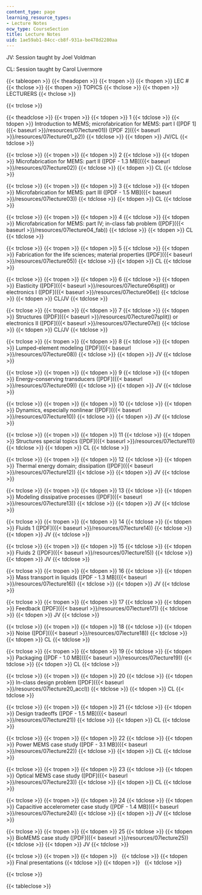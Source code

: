 ```yaml
---
content_type: page
learning_resource_types:
- Lecture Notes
ocw_type: CourseSection
title: Lecture Notes
uid: 1ae59ab1-84cc-cb8f-931a-be478d2280aa
---
```


JV: Session taught by Joel Voldman

CL: Session taught by Carol Livermore

{{< tableopen >}}
{{< theadopen >}}
{{< tropen >}}
{{< thopen >}}
LEC #
{{< thclose >}}
{{< thopen >}}
TOPICS
{{< thclose >}}
{{< thopen >}}
LECTURERS
{{< thclose >}}

{{< trclose >}}

{{< theadclose >}}
{{< tropen >}}
{{< tdopen >}}
1
{{< tdclose >}}
{{< tdopen >}}
Introduction to MEMS; microfabrication for MEMS: part I ([PDF 1]({{< baseurl >}}/resources/07lecture01)) ([PDF 2]({{< baseurl >}}/resources/07lecture01_p2))
{{< tdclose >}}
{{< tdopen >}}
JV/CL
{{< tdclose >}}

{{< trclose >}}
{{< tropen >}}
{{< tdopen >}}
2
{{< tdclose >}}
{{< tdopen >}}
Microfabrication for MEMS: part II ([PDF - 1.3 MB]({{< baseurl >}}/resources/07lecture02))
{{< tdclose >}}
{{< tdopen >}}
CL
{{< tdclose >}}

{{< trclose >}}
{{< tropen >}}
{{< tdopen >}}
3
{{< tdclose >}}
{{< tdopen >}}
Microfabrication for MEMS: part III ([PDF - 1.5 MB]({{< baseurl >}}/resources/07lecture03))
{{< tdclose >}}
{{< tdopen >}}
CL
{{< tdclose >}}

{{< trclose >}}
{{< tropen >}}
{{< tdopen >}}
4
{{< tdclose >}}
{{< tdopen >}}
Microfabrication for MEMS: part IV; in-class fab problem ([PDF]({{< baseurl >}}/resources/07lecture04_fab))
{{< tdclose >}}
{{< tdopen >}}
CL
{{< tdclose >}}

{{< trclose >}}
{{< tropen >}}
{{< tdopen >}}
5
{{< tdclose >}}
{{< tdopen >}}
Fabrication for the life sciences; material properties ([PDF]({{< baseurl >}}/resources/07lecture05))
{{< tdclose >}}
{{< tdopen >}}
CL
{{< tdclose >}}

{{< trclose >}}
{{< tropen >}}
{{< tdopen >}}
6
{{< tdclose >}}
{{< tdopen >}}
Elasticity ([PDF]({{< baseurl >}}/resources/07lecture06split)) or electronics I ([PDF]({{< baseurl >}}/resources/07lecture06e))
{{< tdclose >}}
{{< tdopen >}}
CL/JV
{{< tdclose >}}

{{< trclose >}}
{{< tropen >}}
{{< tdopen >}}
7
{{< tdclose >}}
{{< tdopen >}}
Structures ([PDF]({{< baseurl >}}/resources/07lecture07split)) or electronics II ([PDF]({{< baseurl >}}/resources/07lecture07e))
{{< tdclose >}}
{{< tdopen >}}
CL/JV
{{< tdclose >}}

{{< trclose >}}
{{< tropen >}}
{{< tdopen >}}
8
{{< tdclose >}}
{{< tdopen >}}
Lumped-element modeling ([PDF]({{< baseurl >}}/resources/07lecture08))
{{< tdclose >}}
{{< tdopen >}}
JV
{{< tdclose >}}

{{< trclose >}}
{{< tropen >}}
{{< tdopen >}}
9
{{< tdclose >}}
{{< tdopen >}}
Energy-conserving transducers ([PDF]({{< baseurl >}}/resources/07lecture09))
{{< tdclose >}}
{{< tdopen >}}
JV
{{< tdclose >}}

{{< trclose >}}
{{< tropen >}}
{{< tdopen >}}
10
{{< tdclose >}}
{{< tdopen >}}
Dynamics, especially nonlinear ([PDF]({{< baseurl >}}/resources/07lecture10))
{{< tdclose >}}
{{< tdopen >}}
JV
{{< tdclose >}}

{{< trclose >}}
{{< tropen >}}
{{< tdopen >}}
11
{{< tdclose >}}
{{< tdopen >}}
Structures special topics ([PDF]({{< baseurl >}}/resources/07lecture11))
{{< tdclose >}}
{{< tdopen >}}
CL
{{< tdclose >}}

{{< trclose >}}
{{< tropen >}}
{{< tdopen >}}
12
{{< tdclose >}}
{{< tdopen >}}
Thermal energy domain; dissipation ([PDF]({{< baseurl >}}/resources/07lecture12))
{{< tdclose >}}
{{< tdopen >}}
JV
{{< tdclose >}}

{{< trclose >}}
{{< tropen >}}
{{< tdopen >}}
13
{{< tdclose >}}
{{< tdopen >}}
Modeling dissipative processes ([PDF]({{< baseurl >}}/resources/07lecture13))
{{< tdclose >}}
{{< tdopen >}}
JV
{{< tdclose >}}

{{< trclose >}}
{{< tropen >}}
{{< tdopen >}}
14
{{< tdclose >}}
{{< tdopen >}}
Fluids 1 ([PDF]({{< baseurl >}}/resources/07lecture14))
{{< tdclose >}}
{{< tdopen >}}
JV
{{< tdclose >}}

{{< trclose >}}
{{< tropen >}}
{{< tdopen >}}
15
{{< tdclose >}}
{{< tdopen >}}
Fluids 2 ([PDF]({{< baseurl >}}/resources/07lecture15))
{{< tdclose >}}
{{< tdopen >}}
JV
{{< tdclose >}}

{{< trclose >}}
{{< tropen >}}
{{< tdopen >}}
16
{{< tdclose >}}
{{< tdopen >}}
Mass transport in liquids ([PDF - 1.3 MB]({{< baseurl >}}/resources/07lecture16))
{{< tdclose >}}
{{< tdopen >}}
JV
{{< tdclose >}}

{{< trclose >}}
{{< tropen >}}
{{< tdopen >}}
17
{{< tdclose >}}
{{< tdopen >}}
Feedback ([PDF]({{< baseurl >}}/resources/07lecture17))
{{< tdclose >}}
{{< tdopen >}}
JV
{{< tdclose >}}

{{< trclose >}}
{{< tropen >}}
{{< tdopen >}}
18
{{< tdclose >}}
{{< tdopen >}}
Noise ([PDF]({{< baseurl >}}/resources/07lecture18))
{{< tdclose >}}
{{< tdopen >}}
CL
{{< tdclose >}}

{{< trclose >}}
{{< tropen >}}
{{< tdopen >}}
19
{{< tdclose >}}
{{< tdopen >}}
Packaging ([PDF - 1.0 MB]({{< baseurl >}}/resources/07lecture19))
{{< tdclose >}}
{{< tdopen >}}
CL
{{< tdclose >}}

{{< trclose >}}
{{< tropen >}}
{{< tdopen >}}
20
{{< tdclose >}}
{{< tdopen >}}
In-class design problem ([PDF]({{< baseurl >}}/resources/07lecture20_accl))
{{< tdclose >}}
{{< tdopen >}}
CL
{{< tdclose >}}

{{< trclose >}}
{{< tropen >}}
{{< tdopen >}}
21
{{< tdclose >}}
{{< tdopen >}}
Design tradeoffs ([PDF - 1.5 MB]({{< baseurl >}}/resources/07lecture21))
{{< tdclose >}}
{{< tdopen >}}
CL
{{< tdclose >}}

{{< trclose >}}
{{< tropen >}}
{{< tdopen >}}
22
{{< tdclose >}}
{{< tdopen >}}
Power MEMS case study ([PDF - 3.1 MB]({{< baseurl >}}/resources/07lecture22))
{{< tdclose >}}
{{< tdopen >}}
CL
{{< tdclose >}}

{{< trclose >}}
{{< tropen >}}
{{< tdopen >}}
23
{{< tdclose >}}
{{< tdopen >}}
Optical MEMS case study ([PDF]({{< baseurl >}}/resources/07lecture23))
{{< tdclose >}}
{{< tdopen >}}
CL
{{< tdclose >}}

{{< trclose >}}
{{< tropen >}}
{{< tdopen >}}
24
{{< tdclose >}}
{{< tdopen >}}
Capacitive accelerometer case study ([PDF - 1.4 MB]({{< baseurl >}}/resources/07lecture24))
{{< tdclose >}}
{{< tdopen >}}
JV
{{< tdclose >}}

{{< trclose >}}
{{< tropen >}}
{{< tdopen >}}
25
{{< tdclose >}}
{{< tdopen >}}
BioMEMS case study ([PDF]({{< baseurl >}}/resources/07lecture25))
{{< tdclose >}}
{{< tdopen >}}
JV
{{< tdclose >}}

{{< trclose >}}
{{< tropen >}}
{{< tdopen >}}
 
{{< tdclose >}}
{{< tdopen >}}
Final presentations
{{< tdclose >}}
{{< tdopen >}}
 
{{< tdclose >}}

{{< trclose >}}

{{< tableclose >}}